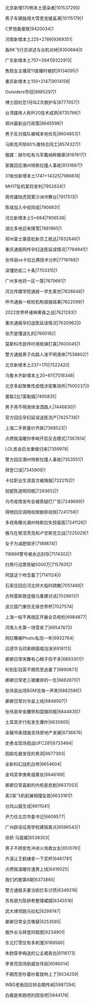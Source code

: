 北京新增170例本土感染者|10153729|0

男子车辆独得大雪恩宠被盖满|10115179|1

C罗炮轰曼联|9420034|1

河南新增本土225+2789|9369351|

轰6K飞行员讲述与台机对峙|9350684|0

广东新增本土707+3941|9322913|

售假女主播双11直播时被抓|9134095|1

重庆新增本土150+2147|9014158|

Outsiders夺冠|8985297|1

博士因社恐1月叫2次救护车|8777057|1

台湾媒体人称歼20技术成熟|8735766|1

郑州最新出行政策|8645598|1

男子反对插队被喊本地优先|8604853|1

马斯克开除80%推特合同工|8574327|1

俄媒：赫尔松有乌军戴纳粹徽章|8197617|1

家属回应潮州特斯拉撞人事故|8131667|1

31省份新增本土1747+14325|7986618|

MH17坠机案将宣判|7952634|1

周传雄陆虎寂寞沙洲冷舞台|7917513|1

陈瑶加入中视同成|7906631|

河北新增本土5+684|7906538|

湖北多地迎来降雪|7881965|1

郑州富士康首批新员工抵达|7832646|1

重庆通报网传孕妇送医延误情况|7784941|1

张伟丽vs卡拉比赛技术分析|7719768|1

读懂防疫二十条|7703315|1

广州多地将一区一策|7679661|1

河北传媒学院通报一学生离世|7626648|1

呼市通报一核检机构错报结果|7622599|1

2022世界杯诸神黄昏之战|7621293|1

重庆通报孕妇送医延误情况|7620962|0

张杰是懂送礼的|7600182|

莫斯科市民呼吁用核弹打美|7600045|1

警方通报男子向路人泼不明液体|7538802|1

北京新增本土237+170|7522420|

乌鲁木齐新增本土20+611|7516346|

北京多起聚集性疫情涉密集场所|7500237|0

曼联2比1富勒姆|7495835|

男子用不明液体泼洒路人|7446830|1

官方回应孕妇延误送医流产|7425738|1

上海二手房量价齐跌|7368523|1

点燃我温暖你李峋开启反击模式|7367814|

LOL炼金巨龙重做归来|7359978|

警方回应潮州特斯拉撞人事故|7353551|1

拜登口误|7345909|1

卡拉职业生涯首次被降服|7322152|1

倪妮陈道明同框|7293652|1

乌市疫情发布会被质疑打广告|7249699|1

得物回应调用权限删除视频|7241759|1

多视角曝光潮州特斯拉失控画面|7241126|1

俄乌在顿涅茨克和卢甘斯克交战|7225029|1

女子为减肥绑牙|7189874|1

116866警号被永远封存|7174302|1

扫黑行动票房破5000万|7157635|1

阿瑟这个吻含蓄了|7141124|0

石家庄回应河北师大临时疏散|7051488|1

古特雷斯敦促俄乌重建对话|7029613|1

波兰国门重伤无缘世界杯|7027574|

上海一般不再按区开展全员核检|6984877|

河南入冬第一场雪来了|6954767|0

网红曝被Photic私信一年|6932764|

吕德华当邓紫棋面唱泡沫|6916113|

卿卿日常宋舞有心眼子但不多|6893301|1

轮到彭冠英不期而至追妻了|6890673|

卿卿日常老三被嫌弃的一生|6882870|1

张伟丽出场BGM沧海一声笑|6882586|1

卿卿日常刘令姿上线|6849007|1

张伟丽举金腰带和国旗同框|6844835|1

土耳其步行街发生爆炸|6835905|

金融16条措施支持房地产发展|6736676|

史泰龙现场观战UFC281|6733464|

因偷吃被发现的黑洞|6677393|

全新科幻战机白帝|6654604|

金鸡奖李庚希烟熏妆|6646169|

卿卿日常喜剧的内核是悲剧|6637053|

美2架飞机航展相撞坠毁|6633161|1

台风山猫生成|6611041|

尹力任北京市委书记|6609577|

广州辟谣征用学校建隔离点|6596543|1

徐娇 马面裙|6538303|

男子不顾安危冲进火场救女友|6510761|

齐溪让王鹤棣拿一下奖杯|6461781|

点燃我温暖你渣男上线|6419025|

我们的歌第8期|6373865|

警方通报夫妻当街拦车讨债|6349216|

苏有朋为陈妍希整理裙摆|6345516|

武大靖领跑马拉松|6299747|

卿卿日常全员嘴替|6253565|

俄外长与拜登同框图|6234901|

东北打雪仗有多刺激|6189560|

朱韵穿李峋送的公主裙表白|6118173|

李景亮现场助威张伟丽|6086014|

不期而至吵着吵着就吻上了|6034259|

WBG老板回应转会期传闻|5987294|

白鹿是奔跑吧的团宠吧|5944178|

